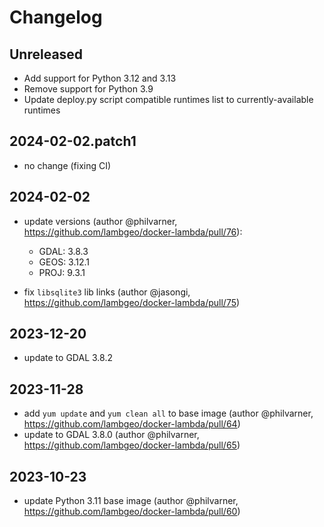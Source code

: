 # Changelog

## Unreleased

- Add support for Python 3.12 and 3.13
- Remove support for Python 3.9
- Update deploy.py script compatible runtimes list to currently-available runtimes

## 2024-02-02.patch1

- no change (fixing CI)

## 2024-02-02

- update versions (author @philvarner, https://github.com/lambgeo/docker-lambda/pull/76):
  - GDAL: 3.8.3
  - GEOS: 3.12.1
  - PROJ: 9.3.1

- fix `libsqlite3` lib links (author @jasongi, https://github.com/lambgeo/docker-lambda/pull/75)

## 2023-12-20

- update to GDAL 3.8.2

## 2023-11-28

- add `yum update` and `yum clean all` to base image (author @philvarner, https://github.com/lambgeo/docker-lambda/pull/64)
- update to GDAL 3.8.0 (author @philvarner, https://github.com/lambgeo/docker-lambda/pull/65)

## 2023-10-23

- update Python 3.11 base image (author @philvarner, https://github.com/lambgeo/docker-lambda/pull/60)
